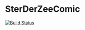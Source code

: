 # SterDerZeeComic

[![Build Status](https://travis-ci.org/ThomasAndrewMacLean/SterDerZeeComic.svg?branch=master)](https://travis-ci.org/ThomasAndrewMacLean/SterDerZeeComic)
